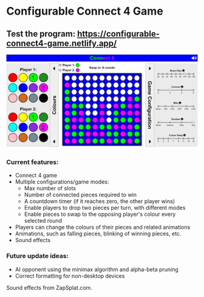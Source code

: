 # Configurable Connect 4 Game
## Test the program: https://configurable-connect4-game.netlify.app/

![Configurable Connect 4 Game - Screenshot](Connect4-screenshot.png)

### Current features:
- Connect 4 game
- Multiple configurations/game modes: 
  - Max number of slots
  - Number of connected pieces required to win
  - A countdown timer (if it reaches zero, the other player wins)
  - Enable players to drop two pieces per turn, with different modes
  - Enable pieces to swap to the opposing player's colour every selected round
- Players can change the colours of their pieces and related animations
- Animations, such as falling pieces, blinking of winning pieces, etc.
- Sound effects

### Future update ideas:
- AI opponent using the minimax algorithm and alpha-beta pruning
- Correct formatting for non-desktop devices

Sound effects from ZapSplat.com.
